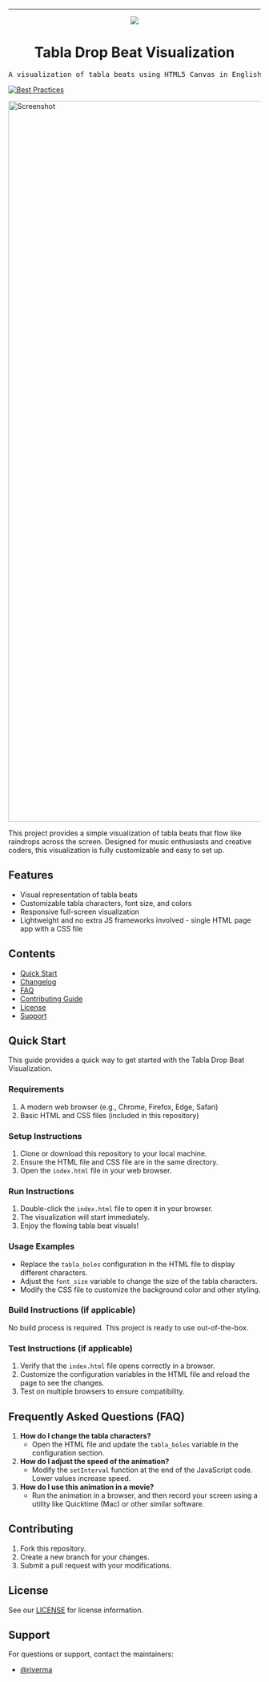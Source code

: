 <hr>

<div align="center">

![](https://uri-to-your-logo-image) <!-- Replace with your logo (if applicable) -->

<h1 align="center">Tabla Drop Beat Visualization</h1>

</div>

<pre align="center">A visualization of tabla beats using HTML5 Canvas in English and Hindi.</pre>

[![Best Practices](https://img.shields.io/badge/Best%20Practices%20from-SLIM-blue)](https://nasa-ammos.github.io/slim/)

<img width="1440" alt="Screenshot" src="https://github.com/user-attachments/assets/00dfd633-2d2e-4063-ae32-dcf22159a658">

This project provides a simple visualization of tabla beats that flow like raindrops across the screen. Designed for music enthusiasts and creative coders, this visualization is fully customizable and easy to set up.

## Features

* Visual representation of tabla beats
* Customizable tabla characters, font size, and colors
* Responsive full-screen visualization
* Lightweight and no extra JS frameworks involved - single HTML page app with a CSS file

## Contents

* [Quick Start](#quick-start)
* [Changelog](#changelog)
* [FAQ](#frequently-asked-questions-faq)
* [Contributing Guide](#contributing)
* [License](#license)
* [Support](#support)

## Quick Start

This guide provides a quick way to get started with the Tabla Drop Beat Visualization.

### Requirements

1. A modern web browser (e.g., Chrome, Firefox, Edge, Safari)
2. Basic HTML and CSS files (included in this repository)

### Setup Instructions

1. Clone or download this repository to your local machine.
2. Ensure the HTML file and CSS file are in the same directory.
3. Open the `index.html` file in your web browser.

### Run Instructions

1. Double-click the `index.html` file to open it in your browser.
2. The visualization will start immediately.
3. Enjoy the flowing tabla beat visuals!

### Usage Examples

* Replace the `tabla_boles` configuration in the HTML file to display different characters.
* Adjust the `font_size` variable to change the size of the tabla characters.
* Modify the CSS file to customize the background color and other styling.

### Build Instructions (if applicable)

No build process is required. This project is ready to use out-of-the-box.

### Test Instructions (if applicable)

1. Verify that the `index.html` file opens correctly in a browser.
2. Customize the configuration variables in the HTML file and reload the page to see the changes.
3. Test on multiple browsers to ensure compatibility.

## Frequently Asked Questions (FAQ)

1. **How do I change the tabla characters?**
   - Open the HTML file and update the `tabla_boles` variable in the configuration section.
2. **How do I adjust the speed of the animation?**
   - Modify the `setInterval` function at the end of the JavaScript code. Lower values increase speed.
3. **How do I use this animation in a movie?**
   - Run the animation in a browser, and then record your screen using a utility like Quicktime (Mac) or other similar software.

## Contributing

1. Fork this repository.
2. Create a new branch for your changes.
3. Submit a pull request with your modifications.

## License

See our [LICENSE](LICENSE) for license information.

## Support

For questions or support, contact the maintainers:

* [@riverma](https://github.com/riverma)
